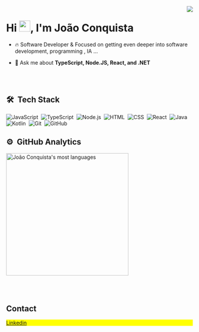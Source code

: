 <img align="right" src="https://raw.githubusercontent.com/gist/JaoConquista/2923007c8b7739826ecc930a9f4013bc/raw/c689c0b487d5e5dc7a319ff364f727ecdf5db810/githubcard.svg">

<h1 align="left">Hi <img src="https://raw.githubusercontent.com/kaueMarques/kaueMarques/master/hi.gif" height="30px">, I'm João Conquista</h1>

- 🔥 Software Developer & Focused on getting even deeper into software development, programming , IA ...
  

- 💬 Ask me about **TypeScript, Node.JS, React, and .NET**


<br><br>

## 🛠 &nbsp;Tech Stack

![JavaScript](https://img.shields.io/badge/-JavaScript-05122A?style=flat&logo=javascript)&nbsp;
![TypeScript](https://img.shields.io/badge/-TypeScript-05122A?style=flat&logo=typescript)&nbsp;
![Node.js](https://img.shields.io/badge/-Node.js-05122A?style=flat&logo=node.js)&nbsp;
![HTML](https://img.shields.io/badge/-HTML-05122A?style=flat&logo=HTML5)&nbsp;
![CSS](https://img.shields.io/badge/-CSS-05122A?style=flat&logo=CSS3&logoColor=1572B6)&nbsp;
![React](https://img.shields.io/badge/-React-05122A?style=flat&logo=react)&nbsp;
![Java](https://img.shields.io/badge/-Java-05122A?style=flat&logo=java)&nbsp;
![Kotlin](https://img.shields.io/badge/-Kotlin-05122A?style=flat&logo=kotlin)&nbsp;
![Git](https://img.shields.io/badge/-Git-05122A?style=flat&logo=git)&nbsp;
![GitHub](https://img.shields.io/badge/-GitHub-05122A?style=flat&logo=github)&nbsp;

## ⚙️ &nbsp;GitHub Analytics

<p align="left">
  <img width="330em" src="https://github-readme-stats.vercel.app/api/top-langs/?username=JaoConquista&layout=compact&theme=vision-friendly-dark" alt="João Conquista's most languages"/>
<!-- <img width="530em" src="https://github-readme-stats.vercel.app/api?username=JaoConquista&show_icons=true&theme=vision-friendly-dark" alt="João Conquista's stats"/> -->
</p>

<br><br>

## Contact

<p align="left" style="background:yellow">
<a href="https://www.linkedin.com/in/jo%C3%A3o-victor-conquista-97328017b/" target="_blank">
  Linkedin
</a>
</p>
